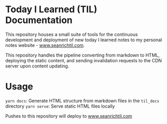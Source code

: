 # Today I Learned (TIL) Documentation

This repository houses a small suite of tools for the continuous development and deployment of new today I learned notes to my personal notes website - www.seanrichtil.com.

This repository handles the pipeline converting from markdown to HTML, deploying the static content, and sending invalidation requests to the CDN server upon content updating.

# Usage

`yarn docs`: Generate HTML structure from markdown files in the `til_docs` directory
`yarn serve`: Serve static HTML files locally

Pushes to this repository will deploy to www.seanrichtil.com

